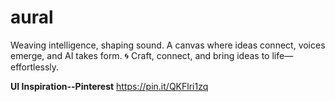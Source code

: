 # aural
Weaving intelligence, shaping sound. A canvas where ideas connect, voices emerge, and AI takes form. 🌀 Craft, connect, and bring ideas to life—effortlessly.

**UI Inspiration--Pinterest**
https://pin.it/QKFlri1zq
